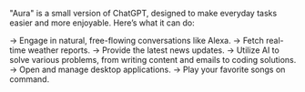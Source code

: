 "Aura" is a small version of ChatGPT, designed to make everyday tasks easier and more enjoyable. Here’s what it can do:

-> Engage in natural, free-flowing conversations like Alexa.
-> Fetch real-time weather reports.
-> Provide the latest news updates.
-> Utilize AI to solve various problems, from writing content and emails to coding solutions.
-> Open and manage desktop applications.
-> Play your favorite songs on command.
